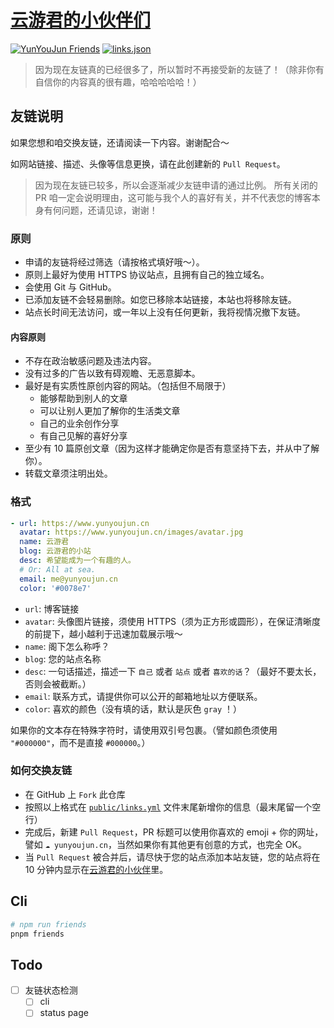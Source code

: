 # [云游君的小伙伴们](https://www.yunyoujun.cn/links/)

[![YunYouJun Friends](https://github.com/YunYouJun/friends/workflows/YunYouJun%20Friends/badge.svg)](https://friends.yunyoujun.cn)
[![links.json](https://img.shields.io/badge/links.json-yellow)](https://friends.yunyoujun.cn/links.json)

> 因为现在友链真的已经很多了，所以暂时不再接受新的友链了！（除非你有自信你的内容真的很有趣，哈哈哈哈哈！）

## 友链说明

如果您想和咱交换友链，还请阅读一下内容。谢谢配合～

如网站链接、描述、头像等信息更换，请在此创建新的 `Pull Request`。

> 因为现在友链已较多，所以会逐渐减少友链申请的通过比例。
> 所有关闭的 PR 咱一定会说明理由，这可能与我个人的喜好有关，并不代表您的博客本身有何问题，还请见谅，谢谢！

### 原则

- 申请的友链将经过筛选（请按格式填好哦～）。
- 原则上最好为使用 HTTPS 协议站点，且拥有自己的独立域名。
- 会使用 Git 与 GitHub。
- 已添加友链不会轻易删除。如您已移除本站链接，本站也将移除友链。
- 站点长时间无法访问，或一年以上没有任何更新，我将视情况撤下友链。

#### 内容原则

- 不存在政治敏感问题及违法内容。
- 没有过多的广告以致有碍观瞻、无恶意脚本。
- 最好是有实质性原创内容的网站。（包括但不局限于）
  - 能够帮助到别人的文章
  - 可以让别人更加了解你的生活类文章
  - 自己的业余创作分享
  - 有自己见解的喜好分享
- 至少有 10 篇原创文章（因为这样才能确定你是否有意坚持下去，并从中了解你）。
- 转载文章须注明出处。

### 格式

```yml
- url: https://www.yunyoujun.cn
  avatar: https://www.yunyoujun.cn/images/avatar.jpg
  name: 云游君
  blog: 云游君的小站
  desc: 希望能成为一个有趣的人。
  # Or: All at sea.
  email: me@yunyoujun.cn
  color: '#0078e7'
```

- `url`: 博客链接
- `avatar`: 头像图片链接，须使用 HTTPS（须为正方形或圆形），在保证清晰度的前提下，越小越利于迅速加载展示哦～
- `name`: 阁下怎么称呼？
- `blog`: 您的站点名称
- `desc`: 一句话描述，描述一下 `自己` 或者 `站点` 或者 `喜欢的话`？（最好不要太长，否则会被截断。）
- `email`: 联系方式，请提供你可以公开的邮箱地址以方便联系。
- `color`: 喜欢的颜色（没有填的话，默认是灰色 `gray` ！）

如果你的文本存在特殊字符时，请使用双引号包裹。（譬如颜色须使用 `"#000000"`，而不是直接 `#000000`。）

### 如何交换友链

- 在 GitHub 上 `Fork` 此仓库
- 按照以上格式在 [`public/links.yml`](./public/links.yml) 文件末尾新增你的信息（最末尾留一个空行）
- 完成后，新建 `Pull Request`，PR 标题可以使用你喜欢的 emoji + 你的网址，譬如 `☁️ yunyoujun.cn`，当然如果你有其他更有创意的方式，也完全 OK。
- 当 `Pull Request` 被合并后，请尽快于您的站点添加本站友链，您的站点将在 10 分钟内显示在[云游君的小伙伴](https://www.yunyoujun.cn/links/)里。

## Cli

```bash
# npm run friends
pnpm friends
```

## Todo

- [ ] 友链状态检测
  - [ ] cli
  - [ ] status page
